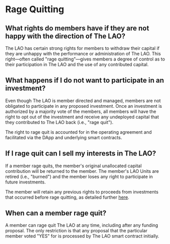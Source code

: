 # Rage Quitting

## What rights do members have if they are not happy with the direction of The LAO?

The LAO has certain strong rights for members to withdraw their capital if they are unhappy with the performance or administration of The LAO. This right&mdash;often called "rage quitting"&mdash;gives members a degree of control as to their participation in The LAO and the use of any contributed capital.

## What happens if I do not want to participate in an investment?

Even though The LAO is member directed and managed, members are not obligated to participate in any proposed investment. Once an investment is authorized by a majority vote of the members, all members will have the right to opt out of the investment and receive any undeployed capital that they contributed to The LAO back (i.e., "rage quit").

The right to rage quit is accounted for in the operating agreement and facilitated via the DApp and underlying smart contracts.

## If I rage quit can I sell my interests in The LAO?

If a member rage quits, the member's original unallocated capital contribution will be returned to the member. The member's LAO Units are retired (i.e., "burned") and the member loses any right to participate in future investments.

The member will retain any previous rights to proceeds from investments that occurred before rage quitting, as detailed further [here](/Proceeds).

## When can a member rage quit?

A member can rage quit The LAO at any time, including after any funding proposal. The only restriction is that any proposal that the particular member voted "YES" for is processed by The LAO smart contract initially.
